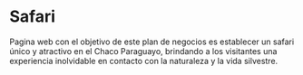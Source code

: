 # Safari
Pagina web con el objetivo de este plan de negocios es establecer un safari único y atractivo en el Chaco Paraguayo, brindando a los visitantes una experiencia inolvidable en contacto con la naturaleza y la vida silvestre.
